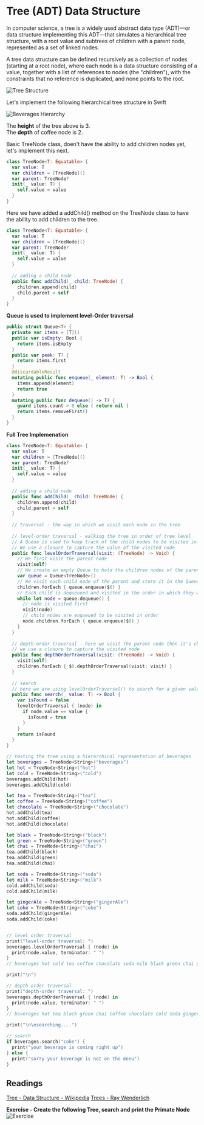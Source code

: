 # Tree (ADT) Data Structure 

In computer science, a tree is a widely used abstract data type (ADT)—or data structure implementing this ADT—that simulates a hierarchical tree structure, with a root value and subtrees of children with a parent node, represented as a set of linked nodes.

A tree data structure can be defined recursively as a collection of nodes (starting at a root node), where each node is a data structure consisting of a value, together with a list of references to nodes (the "children"), with the constraints that no reference is duplicated, and none points to the root.

![Tree Structure](https://koenig-media.raywenderlich.com/uploads/2016/06/Tree-2-650x300.png)  


Let's implement the following hierarchical tree structure in Swift 

![Beverages Hierarchy](https://github.com/joinpursuit/Pursuit-Core-iOS/blob/master/units/unit05/lesson-01-dsa-introduction-to-trees/Images/beverages-tree.png)

The **height** of the tree above is 3.    
The **depth** of coffee node is 2.     

Basic TreeNode class, doen't have the ability to add children nodes yet, let's implement this next. 
```swift 
class TreeNode<T: Equatable> {
  var value: T
  var children = [TreeNode]()
  var parent: TreeNode?
  init(_ value: T) {
    self.value = value
  }
}
```

Here we have added a addChild() method on the TreeNode class to have the ability to add children to the tree. 
```swift 
class TreeNode<T: Equatable> {
  var value: T
  var children = [TreeNode]()
  var parent: TreeNode?
  init(_ value: T) {
    self.value = value
  }
  
  // adding a child node
  public func addChild(_ child: TreeNode) {
    children.append(child)
    child.parent = self
  }
}
```

**Queue is used to implement level-Order traversal** 
```swift
public struct Queue<T> {
  private var items = [T]()
  public var isEmpty: Bool {
    return items.isEmpty
  }
  public var peek: T? {
    return items.first
  }
  @discardableResult
  mutating public func enqueue(_ element: T) -> Bool {
    items.append(element)
    return true
  }
  mutating public func dequeue() -> T? {
    guard items.count > 0 else { return nil }
    return items.removeFirst()
  }
}
```

**Full Tree Implemenation**   
```swift 
class TreeNode<T: Equatable> {
  var value: T
  var children = [TreeNode]()
  var parent: TreeNode?
  init(_ value: T) {
    self.value = value
  }
  
  // adding a child node
  public func addChild(_ child: TreeNode) {
    children.append(child)
    child.parent = self
  }
  
  // traversal - the way in which we visit each node in the tree
  
  // level-order traversal - walking the tree in order of tree level
  // A Queue is used to keep track of the child nodes to be visited in order of level
  // We use a closure to capture the value of the visited node
  public func levelOrderTraversal(visit: (TreeNode) -> Void) {
    // We first visit the parent node
    visit(self)
    // We create an empty Queue to hold the children nodes of the parent
    var queue = Queue<TreeNode>()
    // We visit each child node of the parent and store it in the Queue
    children.forEach { queue.enqueue($0) }
    // Each child is dequeueed and visited in the order in which they were enqueued using a while loop
    while let node = queue.dequeue() {
      // node is visited first
      visit(node)
      // child nodes are enqueued to be visited in order
      node.children.forEach { queue.enqueue($0) }
    }
  }
  
  // depth-order traversal - here we visit the parent node then it's children, then the child's children recursively
  // we use a closure to capture the visited node
  public func depthOrderTraversal(visit: (TreeNode) -> Void) {
    visit(self)
    children.forEach { $0.depthOrderTraversal(visit: visit) }
  }
  
  // search
  // here we are using levelOrderTraversal() to search for a given value
  public func search(_ value: T) -> Bool {
    var isFound = false
    levelOrderTraversal { (node) in
      if node.value == value {
        isFound = true
      }
    }
    return isFound
  }
}

// testing the tree using a hierarchical representation of beverages
let beverages = TreeNode<String>("beverages")
let hot = TreeNode<String>("hot")
let cold = TreeNode<String>("cold")
beverages.addChild(hot)
beverages.addChild(cold)

let tea = TreeNode<String>("tea")
let coffee = TreeNode<String>("coffee")
let chocolate = TreeNode<String>("chocolate")
hot.addChild(tea)
hot.addChild(coffee)
hot.addChild(chocolate)

let black = TreeNode<String>("black")
let green = TreeNode<String>("green")
let chai = TreeNode<String>("chai")
tea.addChild(black)
tea.addChild(green)
tea.addChild(chai)

let soda = TreeNode<String>("soda")
let milk = TreeNode<String>("milk")
cold.addChild(soda)
cold.addChild(milk)

let gingerAle = TreeNode<String>("gingerAle")
let coke = TreeNode<String>("coke")
soda.addChild(gingerAle)
soda.addChild(coke)


// level order traversal
print("level-order traversal: ")
beverages.levelOrderTraversal { (node) in
  print(node.value, terminator: " ")
}
// beverages hot cold tea coffee chocolate soda milk black green chai gingerAle coke

print("\n")

// depth order traversal
print("depth-order traversal: ")
beverages.depthOrderTraversal { (node) in
  print(node.value, terminator: " ")
}
// beverages hot tea black green chai coffee chocolate cold soda gingerAle coke milk

print("\n\nsearching....")

// search
if beverages.search("coke") {
  print("your beverage is coming right up")
} else {
  print("sorry your beverage is not on the menu")
}

```

## Readings 
[Tree - Data Structure - Wikipedia](https://en.wikipedia.org/wiki/Tree_(data_structure))   
[Trees - Ray Wenderlich](https://github.com/raywenderlich/swift-algorithm-club/tree/master/Tree)    

**Exercise - Create the following Tree, search and print the Primate Node**  
![Exercise](https://encrypted-tbn0.gstatic.com/images?q=tbn%3AANd9GcRjQW-1pjHGITkZN8UU99M566cbJPtA1WxeU2KkH4AK0ofZPNPK)   
